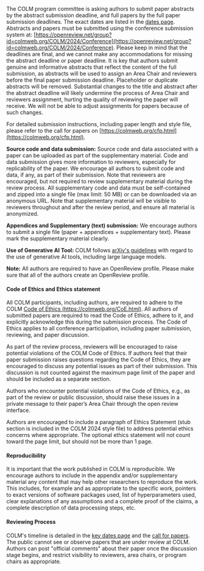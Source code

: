 

The COLM program committee is asking authors to submit paper abstracts by the abstract submission deadline, and full papers by the full paper submission deadlines. The exact dates are listed in the [dates page](/dates.html). Abstracts and papers must be submitted using the conference submission system at: [https://openreview.net/group?id=colmweb.org/COLM/2024/Conference](https://openreview.net/group?id=colmweb.org/COLM/2024/Conference). Please keep in mind that the deadlines are final, and we cannot make any accommodations for missing the abstract deadline or paper deadline. It is key that authors submit genuine and informative abstracts that reflect the content of the full submission, as abstracts will be used to assign an Area Chair and reviewers before the final paper submission deadline. Placeholder or duplicate abstracts will be removed. Substantial changes to the title and abstract after the abstract deadline will likely undermine the process of Area Chair and reviewers assignment, hurting the quality of reviewing the paper will receive. We will not be able to adjust assignments for papers because of such changes. 

For detailed submission instructions, including paper length and style file, please refer to the call for papers on [https://colmweb.org/cfp.html](https://colmweb.org/cfp.html).

**Source code and data submission:** Source code and data associated with a paper can be uploaded as part of the supplementary material. Code and data submission gives more information to reviewers, especially for replicability of the paper. We encourage all authors to submit code and data, if any, as part of their submission. Note that reviewers are encouraged, but not required to review supplementary material during the review process. All supplementary code and data must be self-contained and zipped into a single file (max limit: 50 MB) or can be downloaded via an anonymous URL. Note that supplementary material will be visible to reviewers throughout and after the review period, and ensure all material is anonymized. 

**Appendices and Supplementary (text) submission:** We encourage authors to submit a single file (paper + appendices + supplementary text).  Please mark the supplementary material clearly.

**Use of Generative AI Tool:** COLM follows [arXiv's guidelines](https://info.arxiv.org/help/moderation/index.html#policy-for-authors-use-of-generative-ai-language-tools) with regard to the use of generative AI tools, including large language models. 

**Note:** All authors are required to have an OpenReview profile. Please make sure that all of the authors create an OpenReview profile.

#### Code of Ethics and Ethics statement

All COLM participants, including authors, are required to adhere to the COLM [Code of Ethics (https://colmweb.org/CoE.html)](https://colmweb.org/CoE.html). All authors of submitted papers are required to read the Code of Ethics, adhere to it, and explicitly acknowledge this during the submission process. The Code of Ethics applies to all conference participation, including paper submission, reviewing, and paper discussion. 

As part of the review process, reviewers will be encouraged to raise potential violations of the COLM Code of Ethics. If authors feel that their paper submission raises questions regarding the Code of Ethics, they are encouraged to discuss any potential issues as part of their submission. This discussion is not counted against the maximum page limit of the paper and should be included as a separate section.

Authors who encounter potential violations of the Code of Ethics, e.g., as part of the review or public discussion, should raise these issues in a private message to their paper’s Area Chair through the open review interface.

Authors are encouraged to include a paragraph of Ethics Statement (stub section is included in the COLM 2024 style file) to address potential ethics concerns where appropriate.  The optional ethics statement will not count toward the page limit, but should not be more than 1 page. 

#### Reproducibility

It is important that the work published in COLM is reproducible. We encourage authors to include in the appendix and/or supplementary material any content that may help other researchers to reproduce the work. This includes, for example and as appropriate to the specific work, pointers to exact versions of software packages used, list of hyperparameters used, clear explanations of any assumptions and a complete proof of the claims, a complete description of data processing steps, etc.

#### Reviewing Process

COLM's timeline is detailed in the [key dates page](/dates.html) and the [call for papers](/cfp.html). The public cannot see or observe papers that are under review at COLM. 
Authors can post "official comments" about their paper once the discussion stage begins, and restrict visibility to reviewers, area chairs, or program chairs as appropriate. 

